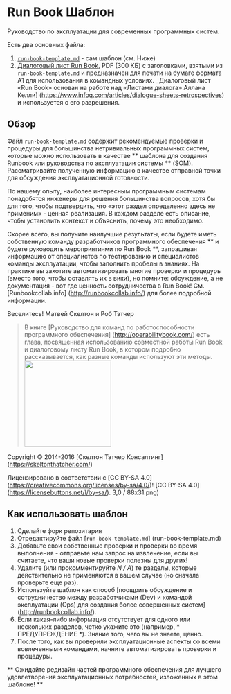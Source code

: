 # Run Book Шаблон

Руководство по эксплуатации для современных программных систем.

Есть два основных файла:

1. [`run-book-template.md`](run-book-template.md) - сам шаблон (см. Ниже)
2. [Диалоговый лист Run Book](https://github.com/SkeltonThatcher/run-book-template/releases/latest), PDF (300 КБ) с заголовками, взятыми из `run-book-template.md` и предназначен для печати на бумаге формата А1 для использования в командных условиях. _Диалоговый лист «Run Book» основан на работе над «Листами диалога» Аллана Келли] (https://www.infoq.com/articles/dialogue-sheets-retrospectives) и используется с его разрешения.

## Обзор

Файл `run-book-template.md` содержит рекомендуемые проверки и процедуры для большинства нетривиальных программных систем, которые можно использовать в качестве ** шаблона для создания Runbook или руководства по эксплуатации системы ** (SOM). Рассматривайте полученную информацию в качестве отправной точки для обсуждения эксплуатационной готовности.

По нашему опыту, наиболее интересным программным системам понадобятся инженеры для решения большинства вопросов, хотя бы для того, чтобы подтвердить, что «этот раздел определенно здесь не применим» - ценная реализация. В каждом разделе есть описание, чтобы установить контекст и объяснить, почему это необходимо.

Скорее всего, вы получите наилучшие результаты, если будете иметь собственную команду разработчиков программного обеспечения ** и будете руководить мероприятиями по Run Book **, запрашивая информацию от специалистов по тестированию и специалистов команды эксплуатации, чтобы заполнить пробелы в знаниях. На практике вы захотите автоматизировать многие проверки и процедуры (вместо того, чтобы оставлять их в вики), но помните: обсуждение, а не документация - вот где ценность сотрудничества в Run Book! См. [Runbookcollab.info] (http://runbookcollab.info/) для более подробной информации.

Веселитесь! Матвей Скелтон и Роб Тэтчер

> В книге [Руководство для команд по работоспособности программного обеспечения] (http://operabilitybook.com/) есть глава, посвященная использованию совместной работы Run Book и диалоговому листу Run Book, в котором подробно рассказывается, как разные команды используют эти методы.
> <br/>
> <img src = "Team-Guide-to-Software-Operability.png" width = "200" />

Copyright © 2014-2016 [Скелтон Тэтчер Консалтинг] (https://skeltonthatcher.com/)

Лицензировано в соответствии с [CC BY-SA 4.0] (https://creativecommons.org/licenses/by-sa/4.0/)! [CC BY-SA 4.0] (https://licensebuttons.net/l/by-sa/). 3,0 / 88x31.png)

## Как использовать шаблон

1. Сделайте форк репозитария
1. Отредактируйте файл [`run-book-template.md`] (run-book-template.md)
1. Добавьте свои собственные проверки и проверки во время выполнения - отправьте нам запрос на извлечение, если вы считаете, что ваши новые проверки полезны для других!
1. Удалите (или прокомментируйте _N / A_) те разделы, которые действительно не применяются в вашем случае (но сначала проверьте еще раз).
1. Используйте шаблон как способ [поощрить обсуждение и сотрудничество между разработчиками (Dev) и командой эксплуатации (Ops) для создания более совершенных систем] (http://runbookcollab.info/).
1. Если какая-либо информация отсутствует для одного или нескольких разделов, четко укажите это (например, * ПРЕДУПРЕЖДЕНИЕ *). Знание того, чего вы не знаете, ценно.
1. После того, как вы проверили эксплуатационные аспекты со всеми вовлеченными командами, начните автоматизировать проверки и процедуры.

** Ожидайте редизайн частей программного обеспечения для лучшего удовлетворения эксплуатационных потребностей, изложенных в этом шаблоне! **
